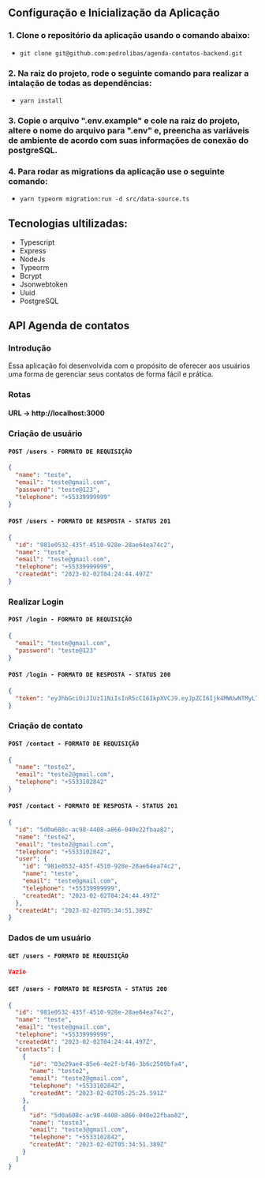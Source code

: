 ## Configuração e Inicialização da Aplicação

### 1. Clone o repositório da aplicação usando o comando abaixo:

- `git clone git@github.com:pedrolibas/agenda-contatos-backend.git`

### 2. Na raiz do projeto, rode o seguinte comando para realizar a intalação de todas as dependências:

- `yarn install`

### 3. Copie o arquivo ".env.example" e cole na raiz do projeto, altere o nome do arquivo para ".env" e, preencha as variáveis de ambiente de acordo com suas informações de conexão do postgreSQL.

### 4. Para rodar as migrations da aplicação use o seguinte comando:

- `yarn typeorm migration:run -d src/data-source.ts`

## Tecnologias ultilizadas:

- Typescript
- Express
- NodeJs
- Typeorm
- Bcrypt
- Jsonwebtoken
- Uuid
- PostgreSQL

## API Agenda de contatos

### Introdução

Essa aplicação foi desenvolvida com o propósito de oferecer aos usuários uma forma de gerenciar seus contatos de forma fácil e prática.

### Rotas

#### URL -> http://localhost:3000

### Criação de usuário

#### `POST /users - FORMATO DE REQUISIÇÃO`

```json
{
  "name": "teste",
  "email": "teste@gmail.com",
  "password": "teste@123",
  "telephone": "+55339999999"
}
```

#### `POST /users - FORMATO DE RESPOSTA - STATUS 201`

```json
{
  "id": "981e0532-435f-4510-928e-28ae64ea74c2",
  "name": "teste",
  "email": "teste@gmail.com",
  "telephone": "+55339999999",
  "createdAt": "2023-02-02T04:24:44.497Z"
}
```

### Realizar Login

#### `POST /login - FORMATO DE REQUISIÇÃO`

```json
{
  "email": "teste@gmail.com",
  "password": "teste@123"
}
```

#### `POST /login - FORMATO DE RESPOSTA - STATUS 200`

```json
{
  "token": "eyJhbGciOiJIUzI1NiIsInR5cCI6IkpXVCJ9.eyJpZCI6Ijk4MWUwNTMyLTQzNWYtNDUxMC05MjhlLTI4YWU2NGVhNzRjMiIsImlhdCI6MTY3NTQ0MDY3NSwiZXhwIjoxNjc1NTI3MDc1fQ.TmU7o9AlO6cLDGHRlN1GBdFgZPI0UZWZ3ORSxlxnfm8"
}
```

### Criação de contato

#### `POST /contact - FORMATO DE REQUISIÇÃO`

```json
{
  "name": "teste2",
  "email": "teste2@gmail.com",
  "telephone": "+5533102842"
}
```

#### `POST /contact - FORMATO DE RESPOSTA - STATUS 201`

```json
{
  "id": "5d0a608c-ac98-4408-a866-040e22fbaa82",
  "name": "teste2",
  "email": "teste2@gmail.com",
  "telephone": "+5533102842",
  "user": {
    "id": "981e0532-435f-4510-928e-28ae64ea74c2",
    "name": "teste",
    "email": "teste@gmail.com",
    "telephone": "+55339999999",
    "createdAt": "2023-02-02T04:24:44.497Z"
  },
  "createdAt": "2023-02-02T05:34:51.389Z"
}
```

### Dados de um usuário

#### `GET /users - FORMATO DE REQUISIÇÃO`

```json
Vazio
```

#### `GET /users - FORMATO DE RESPOSTA - STATUS 200`

```json
{
  "id": "981e0532-435f-4510-928e-28ae64ea74c2",
  "name": "teste",
  "email": "teste@gmail.com",
  "telephone": "+55339999999",
  "createdAt": "2023-02-02T04:24:44.497Z",
  "contacts": [
    {
      "id": "03e29ae4-85e6-4e2f-bf46-3b6c2509bfa4",
      "name": "teste2",
      "email": "teste2@gmail.com",
      "telephone": "+5533102842",
      "createdAt": "2023-02-02T05:25:25.591Z"
    },
    {
      "id": "5d0a608c-ac98-4408-a866-040e22fbaa82",
      "name": "teste3",
      "email": "teste3@gmail.com",
      "telephone": "+5533102842",
      "createdAt": "2023-02-02T05:34:51.389Z"
    }
  ]
}
```
